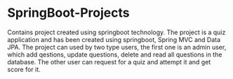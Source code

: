 # SpringBoot-Projects
Contains project created using springboot technology.
The project is a quiz application and has been created using springboot, Spring MVC and Data JPA.
The project can used by two type users, the first one is an admin user, which add qestions, update questions, delete and read all questions in the database.
The other user can request for a quiz and attempt it and get score for it.


